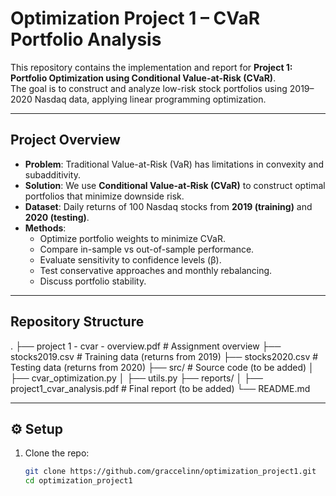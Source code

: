 # Optimization Project 1 – CVaR Portfolio Analysis

This repository contains the implementation and report for **Project 1: Portfolio Optimization using Conditional Value-at-Risk (CVaR)**.  
The goal is to construct and analyze low-risk stock portfolios using 2019–2020 Nasdaq data, applying linear programming optimization.

---

## Project Overview
- **Problem**: Traditional Value-at-Risk (VaR) has limitations in convexity and subadditivity.  
- **Solution**: We use **Conditional Value-at-Risk (CVaR)** to construct optimal portfolios that minimize downside risk.  
- **Dataset**: Daily returns of 100 Nasdaq stocks from **2019 (training)** and **2020 (testing)**.  
- **Methods**:
  - Optimize portfolio weights to minimize CVaR.  
  - Compare in-sample vs out-of-sample performance.  
  - Evaluate sensitivity to confidence levels (β).  
  - Test conservative approaches and monthly rebalancing.  
  - Discuss portfolio stability.  

---

## Repository Structure
.
├── project 1 - cvar - overview.pdf # Assignment overview
├── stocks2019.csv # Training data (returns from 2019)
├── stocks2020.csv # Testing data (returns from 2020)
├── src/ # Source code (to be added)
│ ├── cvar_optimization.py
│ ├── utils.py
├── reports/
│ ├── project1_cvar_analysis.pdf # Final report (to be added)
└── README.md


---

## ⚙️ Setup
1. Clone the repo:
   ```bash
   git clone https://github.com/graccelinn/optimization_project1.git
   cd optimization_project1

